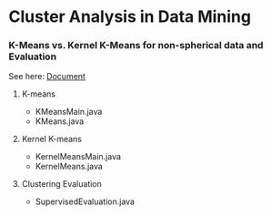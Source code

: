 # Cluster Analysis in Data Mining
### K-Means vs. Kernel K-Means for non-spherical data and Evaluation

See here: <a href="https://1drv.ms/w/s!AllPqyV9kKUrgW1ThnUfolJBO7c2">Document</a>


1. K-means
   * KMeansMain.java
   * KMeans.java

2. Kernel K-means
   * KernelMeansMain.java
   * KernelMeans.java
   
3. Clustering Evaluation
   * SupervisedEvaluation.java
